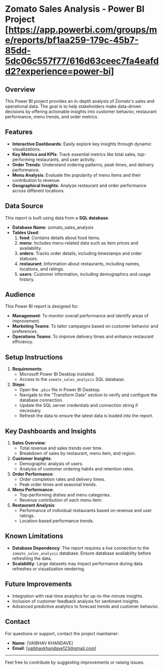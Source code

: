 # Zomato Sales Analysis - Power BI Project [https://app.powerbi.com/groups/me/reports/bf1aa259-179c-45b7-85dd-5dc06c557f77/616d63ceec7fa4eafdd2?experience=power-bi]

## Overview
This Power BI project provides an in-depth analysis of Zomato's sales and operational data. The goal is to help stakeholders make data-driven decisions by offering actionable insights into customer behavior, restaurant performance, menu trends, and order metrics.

## Features
- **Interactive Dashboards**: Easily explore key insights through dynamic visualizations.
- **Key Metrics and KPIs**: Track essential metrics like total sales, top-performing restaurants, and user activity.
- **Order Trends**: Understand ordering patterns, peak times, and delivery performance.
- **Menu Analysis**: Evaluate the popularity of menu items and their contribution to revenue.
- **Geographical Insights**: Analyze restaurant and order performance across different locations.

## Data Source
This report is built using data from a **SQL database**.

- **Database Name**: zomato_sales_analysis
- **Tables Used**:
  1. **food**: Contains details about food items.
  2. **menu**: Includes menu-related data such as item prices and availability.
  3. **orders**: Tracks order details, including timestamps and order statuses.
  4. **restaurant**: Information about restaurants, including names, locations, and ratings.
  5. **users**: Customer information, including demographics and usage history.

## Audience
This Power BI report is designed for:
- **Management**: To monitor overall performance and identify areas of improvement.
- **Marketing Teams**: To tailor campaigns based on customer behavior and preferences.
- **Operations Teams**: To improve delivery times and enhance restaurant efficiency.

## Setup Instructions
1. **Requirements**:
   - Microsoft Power BI Desktop installed.
   - Access to the `zomato_sales_analysis` SQL database.
2. **Steps**:
   - Open the `.pbix` file in Power BI Desktop.
   - Navigate to the "Transform Data" section to verify and configure the database connection.
   - Update the SQL server credentials and connection string if necessary.
   - Refresh the data to ensure the latest data is loaded into the report.

## Key Dashboards and Insights
1. **Sales Overview**:
   - Total revenue and sales trends over time.
   - Breakdown of sales by restaurant, menu item, and region.
2. **Customer Insights**:
   - Demographic analysis of users.
   - Analysis of customer ordering habits and retention rates.
3. **Order Performance**:
   - Order completion rates and delivery times.
   - Peak order times and seasonal trends.
4. **Menu Performance**:
   - Top-performing dishes and menu categories.
   - Revenue contribution of each menu item.
5. **Restaurant Analysis**:
   - Performance of individual restaurants based on revenue and user ratings.
   - Location-based performance trends.

## Known Limitations
- **Database Dependency**: The report requires a live connection to the `zomato_sales_analysis` database. Ensure database availability before refreshing the data.
- **Scalability**: Large datasets may impact performance during data refreshes or visualization rendering.

## Future Improvements
- Integration with real-time analytics for up-to-the-minute insights.
- Inclusion of customer feedback analysis for sentiment insights.
- Advanced predictive analytics to forecast trends and customer behavior.

## Contact
For questions or support, contact the project maintainer:
- **Name**: [VAIBHAV KHANDAVE]
- **Email**: [vaibhavkhandave123@gmail.com]

---

Feel free to contribute by suggesting improvements or raising issues.
